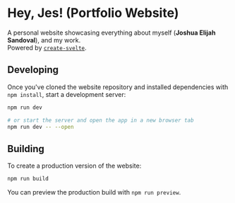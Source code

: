 # Hey, Jes! (Portfolio Website)

A personal website showcasing everything about myself (**Joshua Elijah Sandoval**), and my work.  
Powered by [`create-svelte`](https://github.com/sveltejs/kit/tree/main/packages/create-svelte).

## Developing

Once you've cloned the website repository and installed dependencies with `npm install`, start a development server:

```bash
npm run dev

# or start the server and open the app in a new browser tab
npm run dev -- --open
```

## Building

To create a production version of the website:

```bash
npm run build
```

You can preview the production build with `npm run preview`.